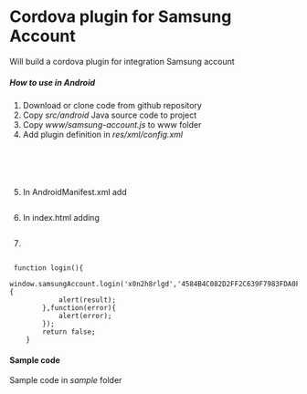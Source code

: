Cordova plugin for Samsung Account
============
Will build a cordova plugin for integration Samsung account
##### How to use in Android
1. Download or clone  code from github repository
2. Copy *src/android* Java source code to project
3. Copy *www/samsung-account.js* to www folder
4. Add plugin definition in *res/xml/config.xml*
<pre><code>
	<feature name="SumsungAccount">
        <param name="android-package" value="com.samsung.cordova.plugin.Account" />
    </feature>
</code></pre>
5. In  AndroidManifest.xml add <pre><code><uses-permission android:name="android.permission.GET_ACCOUNTS" /></code></pre>
6. In index.html adding  <pre><code><script type="text/javascript" src="samsung-account.js"></script></code></pre>
7.
<pre><code>
 function login(){
    	window.samsungAccount.login('x0n2h8rlgd','4584B4C082D2FF2C639F7983FDA0F62B',function(result){
    		alert(result);
    	},function(error){
    		alert(error);
    	});
    	return false;
    }
</code></pre>

#### Sample code
Sample code in *sample* folder
